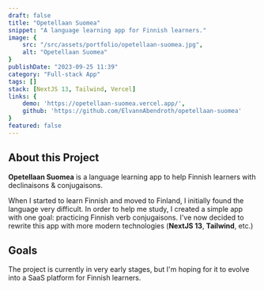 ```yaml
---
draft: false
title: "Opetellaan Suomea"
snippet: "A language learning app for Finnish learners."
image: {
    src: "/src/assets/portfolio/opetellaan-suomea.jpg",
    alt: "Opetellaan Suomea"
}
publishDate: "2023-09-25 11:39"
category: "Full-stack App"
tags: []
stack: [NextJS 13, Tailwind, Vercel]
links: {
    demo: 'https://opetellaan-suomea.vercel.app/',
    github: 'https://github.com/ElvannAbendroth/opetellaan-suomea'
}
featured: false
---
```




## About this Project

**Opetellaan Suomea** is a language learning app to help Finnish learners with declinaisons & conjugaisons.

When I started to learn Finnish and moved to Finland, I initially found the language very difficult.  In order to help me study, I created a simple app with one goal: practicing Finnish verb conjugaisons. I've now decided to rewrite this app with more modern technologies (**NextJS 13**, **Tailwind**, etc.)

## Goals 
The project is currently in very early stages, but I'm hoping for it to evolve into a SaaS platform for Finnish learners.
